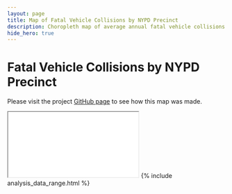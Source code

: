 ```yaml
---
layout: page
title: Map of Fatal Vehicle Collisions by NYPD Precinct
description: Choropleth map of average annual fatal vehicle collisions by New York Police Department (NYPD) precinct in New York City (NYC) 
hide_hero: true
---
```

# Fatal Vehicle Collisions by NYPD Precinct

Please visit the project [GitHub page](https://github.com/ray310/NYC-Vehicle-Collisions) to see how this map was made.

<iframe src="precinct_fatal_map.html" title="Choropleth map of fatal collisions by NYPD precinct"></iframe>
{% include analysis_data_range.html %}
